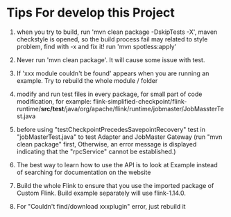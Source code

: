 # Tips For develop this Project

1. when you try to build, run 'mvn clean package -DskipTests -X', 
maven checkstyle is opened, so the build process fail may related 
to style problem, find with -x and fix it! run 'mvn spotless:apply'

2. Never run 'mvn clean package'. It will cause some issue with test. 
3. If 'xxx module couldn't be found' appears when you are running an example. Try to rebuild the whole module / folder

4. modify and run test files in every package, for small part of code modification, for example:
   flink-simplified-checkpoint/flink-runtime/**src/test**/java/org/apache/flink/runtime/jobmaster/JobMassterTest.java

5. before using  "testCheckpointPrecedesSavepointRecovery" test in "jobMasterTest.java" to test Adapter and
JobMaster Gateway (run "mvn clean package" first, Otherwise, an error message is displayed 
indicating that the "rpcService" cannot be established.)

6. The best way to learn how to use the API is to look at Example instead of searching for documentation on the website

7. Build the whole Flink to ensure that you use the imported package of Custom Flink. Build example separately will use flink-1.14.0.

8. For "Couldn't find/download xxxplugin" error, just rebuild it

